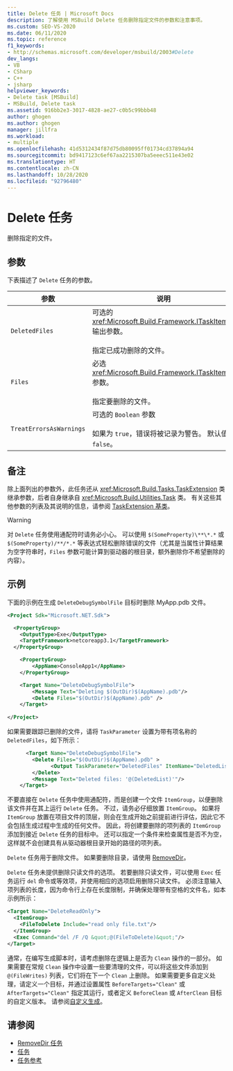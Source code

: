 ```yaml
---
title: Delete 任务 | Microsoft Docs
description: 了解使用 MSBuild Delete 任务删除指定文件的参数和注意事项。
ms.custom: SEO-VS-2020
ms.date: 06/11/2020
ms.topic: reference
f1_keywords:
- http://schemas.microsoft.com/developer/msbuild/2003#Delete
dev_langs:
- VB
- CSharp
- C++
- jsharp
helpviewer_keywords:
- Delete task [MSBuild]
- MSBuild, Delete task
ms.assetid: 916bb2e3-3017-4828-ae27-c0b5c99bbb48
author: ghogen
ms.author: ghogen
manager: jillfra
ms.workload:
- multiple
ms.openlocfilehash: 41d5312434f87d75db80095ff01734cd37894a94
ms.sourcegitcommit: bd9417123c6ef67aa2215307ba5eeec511e43e02
ms.translationtype: HT
ms.contentlocale: zh-CN
ms.lasthandoff: 10/28/2020
ms.locfileid: "92796480"
---
```

# <a name="delete-task"></a>Delete 任务

删除指定的文件。

## <a name="parameters"></a>参数

下表描述了 `Delete` 任务的参数。

|参数|说明|
|---------------|-----------------|
|`DeletedFiles`|可选的 <xref:Microsoft.Build.Framework.ITaskItem>`[]` 输出参数。<br /><br /> 指定已成功删除的文件。|
|`Files`|必选 <xref:Microsoft.Build.Framework.ITaskItem>`[]` 参数。<br /><br /> 指定要删除的文件。|
|`TreatErrorsAsWarnings`|可选的 `Boolean` 参数<br /><br /> 如果为 `true`，错误将被记录为警告。 默认值为 `false`。|

## <a name="remarks"></a>备注

除上面列出的参数外，此任务还从 <xref:Microsoft.Build.Tasks.TaskExtension> 类继承参数，后者自身继承自 <xref:Microsoft.Build.Utilities.Task> 类。 有关这些其他参数的列表及其说明的信息，请参阅 [TaskExtension 基类](../msbuild/taskextension-base-class.md)。

> [!WARNING]
> 对 `Delete` 任务使用通配符时请务必小心。 可以使用 `$(SomeProperty)\**\*.*` 或 `$(SomeProperty)/**/*.*` 等表达式轻松删除错误的文件（尤其是当属性计算结果为空字符串时，`Files` 参数可能计算到驱动器的根目录，额外删除你不希望删除的内容）。

## <a name="example"></a>示例

下面的示例在生成 `DeleteDebugSymbolFile` 目标时删除 MyApp.pdb 文件。

```xml
<Project Sdk="Microsoft.NET.Sdk">

  <PropertyGroup>
    <OutputType>Exe</OutputType>
    <TargetFramework>netcoreapp3.1</TargetFramework>
  </PropertyGroup>

    <PropertyGroup>
        <AppName>ConsoleApp1</AppName>
    </PropertyGroup>

    <Target Name="DeleteDebugSymbolFile">
        <Message Text="Deleting $(OutDir)$(AppName).pdb"/>
        <Delete Files="$(OutDir)$(AppName).pdb" />
    </Target>
  
</Project>

```

如果需要跟踪已删除的文件，请将 `TaskParameter` 设置为带有项名称的 `DeletedFiles`，如下所示：

```xml
      <Target Name="DeleteDebugSymbolFile">
        <Delete Files="$(OutDir)$(AppName).pdb" >
              <Output TaskParameter="DeletedFiles" ItemName="DeletedList"/>
        </Delete>
        <Message Text="Deleted files: '@(DeletedList)'"/>
    </Target>
```

不要直接在 `Delete` 任务中使用通配符，而是创建一个文件 `ItemGroup`，以便删除该文件并在其上运行 `Delete` 任务。 不过，请务必仔细放置 `ItemGroup`。 如果将 `ItemGroup` 放置在项目文件的顶层，则会在生成开始之前提前进行评估，因此它不会包括生成过程中生成的任何文件。 因此，将创建要删除的项列表的 `ItemGroup` 添加到接近 `Delete` 任务的目标中。 还可以指定一个条件来检查属性是否不为空，这样就不会创建具有从驱动器根目录开始的路径的项列表。

`Delete` 任务用于删除文件。 如果要删除目录，请使用 [RemoveDir](removedir-task.md)。

`Delete` 任务未提供删除只读文件的选项。 若要删除只读文件，可以使用 `Exec` 任务运行 `del` 命令或等效项，并使用相应的选项启用删除只读文件。 必须注意输入项列表的长度，因为命令行上存在长度限制，并确保处理带有空格的文件名，如本示例所示：

```xml
<Target Name="DeleteReadOnly">
  <ItemGroup>
    <FileToDelete Include="read only file.txt"/>
  </ItemGroup>
  <Exec Command="del /F /Q &quot;@(FileToDelete)&quot;"/>
</Target>
```

通常，在编写生成脚本时，请考虑删除在逻辑上是否为 `Clean` 操作的一部分。 如果需要在常规 `Clean` 操作中设置一些要清理的文件，可以将这些文件添加到 `@(FileWrites)` 列表，它们将在下一个 `Clean` 上删除。 如果需要更多自定义处理，请定义一个目标，并通过设置属性 `BeforeTargets="Clean"` 或 `AfterTargets="Clean"` 指定其运行，或者定义 `BeforeClean` 或 `AfterClean` 目标的自定义版本。 请参阅[自定义生成](customize-your-build.md)。

## <a name="see-also"></a>请参阅

- [RemoveDir 任务](removedir-task.md)
- [任务](../msbuild/msbuild-tasks.md)
- [任务参考](../msbuild/msbuild-task-reference.md)
